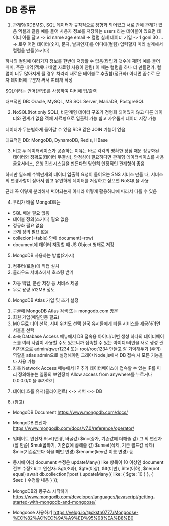 # DB 종류
1. 관계형(RDBMS), SQL
데이터가 규칙적으로 정형화 되어있고 서로 간에 관계가 있음
엑셀과 같음
예를 들어 사용자 정보를 저장하는 users 라는 테이블이 있으면
데이터 이름 달고 -> id name age email -> 컬럼
실제 데이터 기입 -> 1  goni 30  ...   -> 로우
어떤 데이터(숫자, 문자, 날짜인지)를 어디에(컬럼) 입력할지 미리 설계해서 컬럼을 만듦(스키마)

하나의 컬럼에 여러가지 정보를 한번에 저장할 수 없음(타입과 갯수에 제한)
예를 들어 취미, 주문 내역(객체나 배열 자료형 사용이 안됨)
이 때는 컬럼을 하나 더 만들던가, 컬럼이 너무 많아지게 될 경우 차라리 새로운 테이블로 추출함(정규화)
아니면 꼼수로 문자 데이터에 구분자 써서 여러개 작성

SQL이라는 언어(문법)를 사용하여 디비에 입/출력

대표적인 DB: Oracle, MySQL, MS SQL Server, MariaDB, PostgreSQL

2. NoSQL(Not only SQL), 비관계형
데이터 구조가 정형화 되어있지 않고 다른 데이터와 관계가 없음
객체 자료형으로 입출력 가능
쉽고 자유롭게 데이터 저장 가능

데이터가 무분별하게 들어갈 수 있음
RDB 같은 JOIN 기능이 없음

대표적인 DB: MongoDB, DynamoDB, Redis, HBase

3. 비교
두 데이터베이스가 공존하는 이유는 바로 각각의 명확한 장점 때문
정규화된 데이터와 정확도(데이터 무결성), 안정성이 필요하다면 관계형 데이터베이스를 사용
금융서비스, 은행 전산시스템을 만든다면 당연히 안정적인 관계형이 좋음

하지만 일초에 수백만개의 데이터 입출력 요청이 들어오는 SNS 서비스 만들 때,
서비스의 변경사항이 잦아서 쉽고 유연하게 데이터를 저장하고 싶으면 NoSQL을 사용

근데 꼭 이렇게 분리해서 써야되는게 아니라 어떻게 활용하냐에 따라서 다를 수 있음

4. 우리가 배울 MongoDB는
- SQL 배울 필요 없음
- 테이블 정의(스키마) 필요 없음
- 정규화 필요 없음
- 관계 정의 필요 없음
- collecion(=table) 안에 document(=row)
- document에 데이터 저장할 때 JS Object 형태로 저장

5. MongoDB 사용하는 방법(2가지)
1) 컴퓨터(로컬)에 직접 설치
2) 클라우드 서비스에서 호스팅 받기
- 자동 백업, 분산 저장 등 서비스 제공
- 무료 용량 512MB 정도

6. MongoDB Atlas 가입 및 초기 설정
1) 구글에 MongoDB Atlas 검색 또는 mongodb.com 방문
2) 회원 가입(메일인증 필요)
3) M0 무료 티어 선택, 서버 위치도 선택
한국 유저들에게 빠른 서비스를 제공하려면 서울을 선택
4) 좌측 Database Access 메뉴에서 DB 접속용 아이디/비번 생성
하나의 데이터베이스를 여러 사람이 사용할 수도 있으니까
접속할 수 있는 아이디/비번을 새로 생성
관리자용으로 admin/qwer1234 또는 root/root1234 만들고 잘 기억해두기
(주의) 역할을 atlas admin으로 설정해야됨
그래야 Node.js에서 DB 접속 시 모든 기능을 다 사용 가능
5) 좌측 Network Access 메뉴에서 IP 추가
데이터베이스에 접속할 수 있는 IP를 미리 정의해놓는 일종의 보안장치
Allow access from anywhere를 누르거나 0.0.0.0/0 을 추가하기

7. 데이터 흐름
유저(클라이언트) <-> 서버 <-> DB

8. (참고)
- MongoDB Document
https://www.mongodb.com/docs/
- MongoDB 연산자
https://www.mongodb.com/docs/v7.0/reference/operator/

- 업데이트 연산자
$set(변경, 바꿀값)
$inc(증가, 기존값에 더해줄 값)
그 외 연산자 (잘 안씀)
$mul(곱하기, 기존값에 곱해줄 값)
$unset(삭제, 기존 필드값 삭제)
$min(기존값보다 적을 때만 변경)
$rename(key값 이름 변경) 등

- 동시에 여러 document 수정은 updateMany()
like 항목이 10 이상인 document 전부 수정? 
비교 연산자: &gt(초과), $gte(이상), &lt(미만), $lte(이하), $ne(not equal)
await db.collection('post').updateMany({ like: { $gte: 10 } }, { 
  $set: {
    수정할 내용
  } 
});

- MongoDB와 몽구스 시작하기
https://www.mongodb.com/developer/languages/javascript/getting-started-with-mongodb-and-mongoose/
- Mongoose 사용하기
https://velog.io/@ckstn0777/Mongoose-%EC%82%AC%EC%9A%A9%ED%95%98%EA%B8%B0